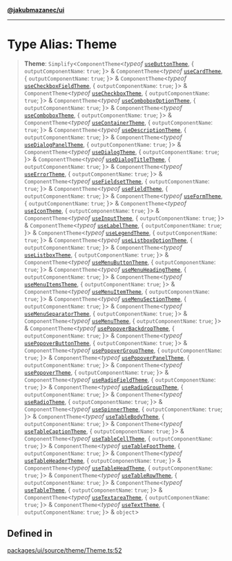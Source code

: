 [**@jakubmazanec/ui**](../README.md)

---

# Type Alias: Theme

> **Theme**: `Simplify`\<`ComponentTheme`\<_typeof_
> [`useButtonTheme`](../functions/useButtonTheme.md), \{ `outputComponentName`: `true`; \}\> &
> `ComponentTheme`\<_typeof_ [`useCardTheme`](../functions/useCardTheme.md), \{
> `outputComponentName`: `true`; \}\> & `ComponentTheme`\<_typeof_
> [`useCheckboxFieldTheme`](../functions/useCheckboxFieldTheme.md), \{ `outputComponentName`:
> `true`; \}\> & `ComponentTheme`\<_typeof_ [`useCheckboxTheme`](../functions/useCheckboxTheme.md),
> \{ `outputComponentName`: `true`; \}\> & `ComponentTheme`\<_typeof_
> [`useComboboxOptionTheme`](../functions/useComboboxOptionTheme.md), \{ `outputComponentName`:
> `true`; \}\> & `ComponentTheme`\<_typeof_ [`useComboboxTheme`](../functions/useComboboxTheme.md),
> \{ `outputComponentName`: `true`; \}\> & `ComponentTheme`\<_typeof_
> [`useContainerTheme`](../functions/useContainerTheme.md), \{ `outputComponentName`: `true`; \}\> &
> `ComponentTheme`\<_typeof_ [`useDescriptionTheme`](../functions/useDescriptionTheme.md), \{
> `outputComponentName`: `true`; \}\> & `ComponentTheme`\<_typeof_
> [`useDialogPanelTheme`](../functions/useDialogPanelTheme.md), \{ `outputComponentName`: `true`;
> \}\> & `ComponentTheme`\<_typeof_ [`useDialogTheme`](../functions/useDialogTheme.md), \{
> `outputComponentName`: `true`; \}\> & `ComponentTheme`\<_typeof_
> [`useDialogTitleTheme`](../functions/useDialogTitleTheme.md), \{ `outputComponentName`: `true`;
> \}\> & `ComponentTheme`\<_typeof_ [`useErrorTheme`](../functions/useErrorTheme.md), \{
> `outputComponentName`: `true`; \}\> & `ComponentTheme`\<_typeof_
> [`useFieldsetTheme`](../functions/useFieldsetTheme.md), \{ `outputComponentName`: `true`; \}\> &
> `ComponentTheme`\<_typeof_ [`useFieldTheme`](../functions/useFieldTheme.md), \{
> `outputComponentName`: `true`; \}\> & `ComponentTheme`\<_typeof_
> [`useFormTheme`](../functions/useFormTheme.md), \{ `outputComponentName`: `true`; \}\> &
> `ComponentTheme`\<_typeof_ [`useIconTheme`](../functions/useIconTheme.md), \{
> `outputComponentName`: `true`; \}\> & `ComponentTheme`\<_typeof_
> [`useInputTheme`](../functions/useInputTheme.md), \{ `outputComponentName`: `true`; \}\> &
> `ComponentTheme`\<_typeof_ [`useLabelTheme`](../functions/useLabelTheme.md), \{
> `outputComponentName`: `true`; \}\> & `ComponentTheme`\<_typeof_
> [`useLegendTheme`](../functions/useLegendTheme.md), \{ `outputComponentName`: `true`; \}\> &
> `ComponentTheme`\<_typeof_ [`useListboxOptionTheme`](../functions/useListboxOptionTheme.md), \{
> `outputComponentName`: `true`; \}\> & `ComponentTheme`\<_typeof_
> [`useListboxTheme`](../functions/useListboxTheme.md), \{ `outputComponentName`: `true`; \}\> &
> `ComponentTheme`\<_typeof_ [`useMenuButtonTheme`](../functions/useMenuButtonTheme.md), \{
> `outputComponentName`: `true`; \}\> & `ComponentTheme`\<_typeof_
> [`useMenuHeadingTheme`](../functions/useMenuHeadingTheme.md), \{ `outputComponentName`: `true`;
> \}\> & `ComponentTheme`\<_typeof_ [`useMenuItemsTheme`](../functions/useMenuItemsTheme.md), \{
> `outputComponentName`: `true`; \}\> & `ComponentTheme`\<_typeof_
> [`useMenuItemTheme`](../functions/useMenuItemTheme.md), \{ `outputComponentName`: `true`; \}\> &
> `ComponentTheme`\<_typeof_ [`useMenuSectionTheme`](../functions/useMenuSectionTheme.md), \{
> `outputComponentName`: `true`; \}\> & `ComponentTheme`\<_typeof_
> [`useMenuSeparatorTheme`](../functions/useMenuSeparatorTheme.md), \{ `outputComponentName`:
> `true`; \}\> & `ComponentTheme`\<_typeof_ [`useMenuTheme`](../functions/useMenuTheme.md), \{
> `outputComponentName`: `true`; \}\> & `ComponentTheme`\<_typeof_
> [`usePopoverBackdropTheme`](../functions/usePopoverBackdropTheme.md), \{ `outputComponentName`:
> `true`; \}\> & `ComponentTheme`\<_typeof_
> [`usePopoverButtonTheme`](../functions/usePopoverButtonTheme.md), \{ `outputComponentName`:
> `true`; \}\> & `ComponentTheme`\<_typeof_
> [`usePopoverGroupTheme`](../functions/usePopoverGroupTheme.md), \{ `outputComponentName`: `true`;
> \}\> & `ComponentTheme`\<_typeof_ [`usePopoverPanelTheme`](../functions/usePopoverPanelTheme.md),
> \{ `outputComponentName`: `true`; \}\> & `ComponentTheme`\<_typeof_
> [`usePopoverTheme`](../functions/usePopoverTheme.md), \{ `outputComponentName`: `true`; \}\> &
> `ComponentTheme`\<_typeof_ [`useRadioFieldTheme`](../functions/useRadioFieldTheme.md), \{
> `outputComponentName`: `true`; \}\> & `ComponentTheme`\<_typeof_
> [`useRadioGroupTheme`](../functions/useRadioGroupTheme.md), \{ `outputComponentName`: `true`; \}\>
> & `ComponentTheme`\<_typeof_ [`useRadioTheme`](../functions/useRadioTheme.md), \{
> `outputComponentName`: `true`; \}\> & `ComponentTheme`\<_typeof_
> [`useSpinnerTheme`](../functions/useSpinnerTheme.md), \{ `outputComponentName`: `true`; \}\> &
> `ComponentTheme`\<_typeof_ [`useTableBodyTheme`](../functions/useTableBodyTheme.md), \{
> `outputComponentName`: `true`; \}\> & `ComponentTheme`\<_typeof_
> [`useTableCaptionTheme`](../functions/useTableCaptionTheme.md), \{ `outputComponentName`: `true`;
> \}\> & `ComponentTheme`\<_typeof_ [`useTableCellTheme`](../functions/useTableCellTheme.md), \{
> `outputComponentName`: `true`; \}\> & `ComponentTheme`\<_typeof_
> [`useTableFootTheme`](../functions/useTableFootTheme.md), \{ `outputComponentName`: `true`; \}\> &
> `ComponentTheme`\<_typeof_ [`useTableHeaderTheme`](../functions/useTableHeaderTheme.md), \{
> `outputComponentName`: `true`; \}\> & `ComponentTheme`\<_typeof_
> [`useTableHeadTheme`](../functions/useTableHeadTheme.md), \{ `outputComponentName`: `true`; \}\> &
> `ComponentTheme`\<_typeof_ [`useTableRowTheme`](../functions/useTableRowTheme.md), \{
> `outputComponentName`: `true`; \}\> & `ComponentTheme`\<_typeof_
> [`useTableTheme`](../functions/useTableTheme.md), \{ `outputComponentName`: `true`; \}\> &
> `ComponentTheme`\<_typeof_ [`useTextareaTheme`](../functions/useTextareaTheme.md), \{
> `outputComponentName`: `true`; \}\> & `ComponentTheme`\<_typeof_
> [`useTextTheme`](../functions/useTextTheme.md), \{ `outputComponentName`: `true`; \}\> &
> `object`\>

## Defined in

[packages/ui/source/theme/Theme.ts:52](https://github.com/jakubmazanec/tools/blob/92d3fc1374d1ad6d45198d05d061e0f856a89434/packages/ui/source/theme/Theme.ts#L52)
